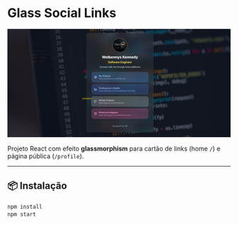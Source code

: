 # Glass Social Links

<img src="./public/imagem.link.png" alt="Preview do projeto" width="800"/>

Projeto React com efeito **glassmorphism** para cartão de links (home `/`) e página pública (`/profile`).

---

## 📦 Instalação

```bash
npm install
npm start
```
